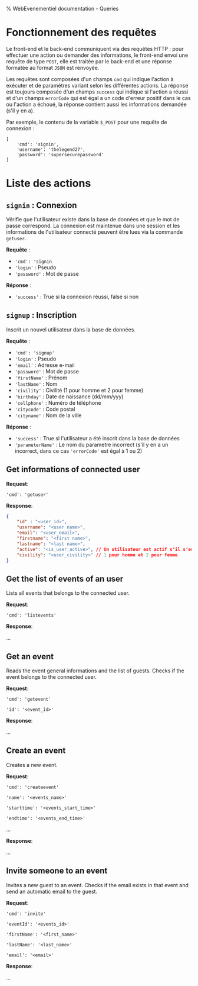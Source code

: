 % WebEvenementiel documentation - Queries

# Fonctionnement des requêtes

Le front-end et le back-end communiquent via des requêtes HTTP : 
pour effectuer une action ou demander des informations, le 
front-end envoi une requête de type `POST`, elle est traitée par 
le back-end et une réponse formatée au format `JSON` est renvoyée.

Les requêtes sont composées d'un champs `cmd` qui indique 
l'action à exécuter et de paramètres variant selon les 
différentes actions. La réponse est toujours composée d'un 
champs `success` qui indique si l'action a réussi et d'un 
champs `errorCode` qui est égal a un code d'erreur positif 
dans le cas ou l'action a échoué, la réponse contient aussi les
informations demandée (s'il y en a).

Par exemple, le contenu de la variable `$_POST` pour une requête 
de connexion :

```
[
    'cmd': 'signin',
    'username': 'thelegend27',
    'password': 'supersecurepassword'
]
```

# Liste des actions

## `signin` : Connexion

Vérifie que l'utilisateur existe dans la base de données et que 
le mot de passe correspond. La connexion est maintenue dans une 
session et les informations de l'utilisateur connecté peuvent 
être lues via la commande `getuser`.

**Requête** :

- `'cmd': 'signin`
- `'login'` : Pseudo
- `'password'` : Mot de passe

**Réponse** :

- `'success'` : True si la connexion réussi, false si non

## `signup` : Inscription

Inscrit un nouvel utilisateur dans la base de données.

**Requête** :

- `'cmd': 'signup'`
- `'login'` : Pseudo
- `'email'` : Adresse e-mail
- `'password'` : Mot de passe
- `'firstName'` : Prénom
- `'lastName'` : Nom
- `'civility'` : Civilité (1 pour homme et 2 pour femme)
- `'birthday'` : Date de naissance (dd/mm/yyy)
- `'cellphone'` : Numéro de téléphone
- `'citycode'` : Code postal
- `'cityname'` : Nom de la ville

**Réponse** :

- `'success'` : True si l'utilisateur a été inscrit dans la base 
de données
- `'parameterName'` : Le nom du parametre incorrect (s'il y en a 
un incorrect, dans ce cas `'errorCode'` est égal à 1 ou 2)

## Get informations of connected user

**Request**:

`'cmd': 'getuser'`

**Response**:

```json
{
    "id" : "<user_id>",
    "username": "<user name>",
    "email": "<user_email>",
    "firstname": "<first name>",
    "lastname": "<last name>",
    "active": "<is_user_active>", // Un utilisateur est actif s'il s'est inscrit
    "civility": "<user_civility>" // 1 pour homme et 2 pour femme
}
```

## Get the list of events of an user

Lists all events that belongs to the connected user.

**Request**:

`'cmd': 'listevents'`

**Response**:

...

## Get an event

Reads the event general informations and the list of guests. Checks if the event belongs to the connected user.

**Request**:

`'cmd': 'getevent'`

`'id': '<event_id>'`

**Response**:

...

## Create an event

Creates a new event.

**Request**:

`'cmd': 'createevent'`

`'name': '<events_name>'`

`'starttime': '<events_start_time>'`

`'endtime': '<events_end_time>'`

...

**Response**:

...

## Invite someone to an event

Invites a new guest to an event. Checks if the email exists in that event and send an automatic email to the guest.

**Request**:

`'cmd': 'invite'`

`'eventId': '<events_id>'`

`'firstName': '<first_name>'`

`'lastName': '<last_name>'`

`'email': '<email>'`

**Response**:

...